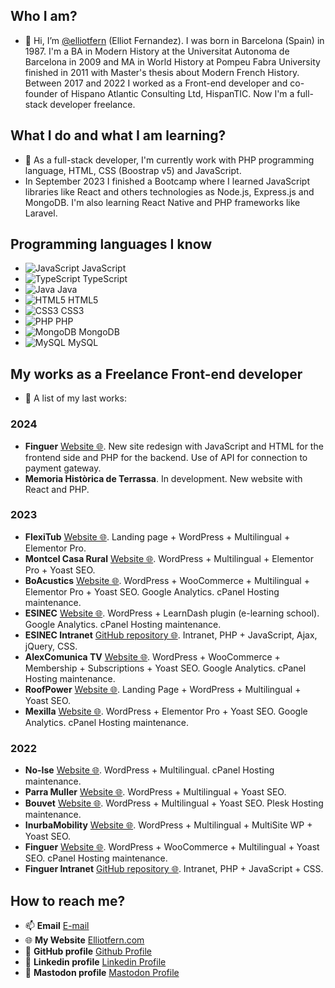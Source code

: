 ## Who I am?
- 👋 Hi, I’m [ @elliotfern](https://github.com/elliotfern/) (Elliot Fernandez). I was born in Barcelona (Spain) in 1987. I'm a BA in Modern History at the Universitat Autonoma de Barcelona in 2009 and MA in World History at Pompeu Fabra University finished in 2011 with Master's thesis about Modern French History. Between 2017 and 2022 I worked as a Front-end developer and co-founder of Hispano Atlantic Consulting Ltd, HispanTIC. Now I'm a full-stack developer freelance.

## What I do and what I am learning?
- 🌱 As a full-stack developer, I'm currently work with PHP programming language, HTML, CSS (Boostrap v5) and JavaScript. 
- In September 2023 I finished a Bootcamp where I learned JavaScript libraries like React and others technologies as Node.js, Express.js and MongoDB. I'm also learning React Native and PHP frameworks like Laravel.

## Programming languages ​​I know

- ![JavaScript](https://img.shields.io/badge/JavaScript-%23F7DF1E?style=for-the-badge&logo=javascript&logoColor=white) JavaScript
- ![TypeScript](https://img.shields.io/badge/TypeScript-%23007ACC?style=for-the-badge&logo=typescript&logoColor=white) TypeScript
- ![Java](https://img.shields.io/badge/Java-%23007396?style=for-the-badge&logo=java&logoColor=white) Java
- ![HTML5](https://img.shields.io/badge/HTML5-%23E34F26?style=for-the-badge&logo=html5&logoColor=white) HTML5
- ![CSS3](https://img.shields.io/badge/CSS3-%231572B6?style=for-the-badge&logo=css3&logoColor=white) CSS3
- ![PHP](https://img.shields.io/badge/PHP-%23777BB4?style=for-the-badge&logo=php&logoColor=white) PHP
- ![MongoDB](https://img.shields.io/badge/MongoDB-%2300A92D?style=for-the-badge&logo=mongodb&logoColor=white) MongoDB
- ![MySQL](https://img.shields.io/badge/MySQL-%234479A1?style=for-the-badge&logo=mysql&logoColor=white) MySQL


## My works as a Freelance Front-end developer
- 👀 A list of my last works:

### 2024
- **Finguer** [Website 🌐](https://finguer.com). New site redesign with JavaScript and HTML for the frontend side and PHP for the backend. Use of API for connection to payment gateway.
- **Memoria Històrica de Terrassa**. In development. New website with React and PHP.

### 2023
- **FlexiTub** [Website 🌐](https://flexitub.com). Landing page + WordPress + Multilingual + Elementor Pro.
- **Montcel Casa Rural** [Website 🌐](https://montcelcasarural.com). WordPress + Multilingual + Elementor Pro  + Yoast SEO.
- **BoAcustics** [Website 🌐](https://boacustics.com). WordPress + WooCommerce + Multilingual + Elementor Pro + Yoast SEO. Google Analytics. cPanel Hosting maintenance.
- **ESINEC** [Website 🌐](https://esinec.com). WordPress + LearnDash plugin (e-learning school). Google Analytics. cPanel Hosting maintenance.
- **ESINEC Intranet** [GitHub repository 🌐](https://github.com/elliotfern/esinec-intranet). Intranet, PHP + JavaScript, Ajax, jQuery, CSS.
- **AlexComunica TV** [Website 🌐](https://www.alexcomunicatv.com/). WordPress + WooCommerce + Membership + Subscriptions + Yoast SEO. Google Analytics. cPanel Hosting maintenance.
- **RoofPower** [Website 🌐](https://roofpower.net/). Landing Page + WordPress + Multilingual + Yoast SEO.
- **Mexilla** [Website 🌐](https://mexilla.es/). WordPress + Elementor Pro + Yoast SEO. Google Analytics. cPanel Hosting maintenance.

### 2022
- **No-Ise** [Website 🌐](https://no-ise.com). WordPress + Multilingual. cPanel Hosting maintenance.
- **Parra Muller** [Website 🌐](https://parramuller.com). WordPress + Multilingual + Yoast SEO.
- **Bouvet** [Website 🌐](https://bouvet.world). WordPress + Multilingual + Yoast SEO. Plesk Hosting maintenance.
- **InurbaMobility** [Website 🌐](https://inurbamobility.com). WordPress + Multilingual + MultiSite WP + Yoast SEO.
- **Finguer** [Website 🌐](https://finguer.com). WordPress + WooCommerce + Multilingual + Yoast SEO. cPanel Hosting maintenance.
- **Finguer Intranet** [GitHub repository 🌐](https://github.com/elliotfern/). Intranet, PHP + JavaScript + CSS.

## How to reach me?
- 📫 **Email** [E-mail](mailto:elliotfernandez87@gmail.com)
- 🌐 **My Website** [Elliotfern.com](https://elliotfern.com)
- 🔗 **GitHub profile** [Github Profile](https://github.com/elliotfern)
- 🔗 **Linkedin profile** [Linkedin Profile](https://www.linkedin.com/in/elliot-fernandez)
- 🔗 **Mastodon profile** [Mastodon Profile](https://c.im/@elliot)

<!---
elliotfer/elliotfer is a ✨ special ✨ repository because its `README.md` (this file) appears on your GitHub profile.
You can click the Preview link to take a look at your changes.
--->
<link href="https://c.im/@elliot" rel="me">
